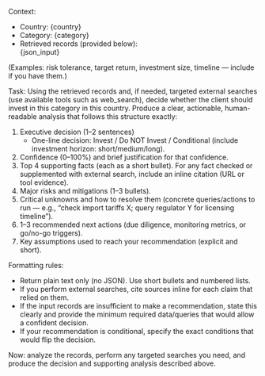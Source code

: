Context:

- Country: {country}
- Category: {category}
- Retrieved records (provided below):  
  {json_input}

(Examples: risk tolerance, target return, investment size, timeline — include if you have them.)

Task:
Using the retrieved records and, if needed, targeted external searches (use available tools such as web_search), decide whether the client should invest in this category in this country. Produce a clear, actionable, human-readable analysis that follows this structure exactly:

1. Executive decision (1–2 sentences)
   - One-line decision: Invest / Do NOT Invest / Conditional (include investment horizon: short/medium/long).
2. Confidence (0–100%) and brief justification for that confidence.
3. Top 4 supporting facts (each as a short bullet). For any fact checked or supplemented with external search, include an inline citation (URL or tool evidence).
4. Major risks and mitigations (1–3 bullets).
5. Critical unknowns and how to resolve them (concrete queries/actions to run — e.g., “check import tariffs X; query regulator Y for licensing timeline”).
6. 1–3 recommended next actions (due diligence, monitoring metrics, or go/no-go triggers).
7. Key assumptions used to reach your recommendation (explicit and short).

Formatting rules:

- Return plain text only (no JSON). Use short bullets and numbered lists.
- If you perform external searches, cite sources inline for each claim that relied on them.
- If the input records are insufficient to make a recommendation, state this clearly and provide the minimum required data/queries that would allow a confident decision.
- If your recommendation is conditional, specify the exact conditions that would flip the decision.

Now: analyze the records, perform any targeted searches you need, and produce the decision and supporting analysis described above.
